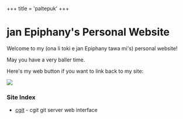 +++
title = 'paltepuk'
+++

# jan Epiphany's Personal Website

Welcome to my (ona li toki e jan Epiphany tawa mi's) personal website!

May you have a very baller time.

Here's my web button if you want to link back to my site:

![](/buttons/paltepuk.gif)

### Site Index

- [cgit](/cgit) - cgit git server web interface
